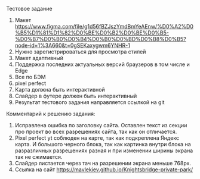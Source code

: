 Тестовое задание

1. Макет
https://www.figma.com/file/g1d56fBZJszYmdBmYeAEnw/%D0%A2%D0%B5%D1%81%D1%82%D0%BE%D0%B2%D0%BE%D0%B5-%D0%B7%D0%B0%D0%B4%D0%B0%D0%BD%D0%B8%D0%B5?node-id=1%3A660&t=0gSEKaxygwm6YNHR-1
2. Нужно зарегистрироваться для просмотра стилей
3. Макет адаптивный
4. Поддержка последних актуальных версий браузеров в том числе и Edge
5. Все по БЭМ
6. pixel perfect
7. Карта должна быть интерактивной 
8. Cлайдер в футере должен быть интерактивный
9. Результат тестового задания направляется ссылкой на git



Комментарий к решению задания:
1. Исправлена ошибка по заголовку сайта. Оставлен текст из секции про проект во всех разрешениях сайта, так как он отличается.
2. Pixel perfect yt соблюден на карте, так как подкреплена Яндекс карта. И большого черного блока, так как картинка внутри блока на разразличных разрешениях разная и при изменении ширины экрана так не сжимается.
3. Слайдер листается через тач на разрешении экрана меньше 768px.
4. Ссылка на сайт https://mavlekiev.github.io/Knightsbridge-private-park/
